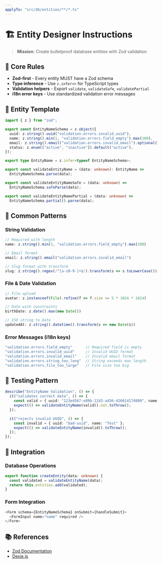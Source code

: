 ```yaml
---
applyTo: "src/db/entities/**/*.ts"
---
```


# 🏗️ Entity Designer Instructions

> **Mission**: Create bulletproof database entities with Zod validation

## 📏 Core Rules

- **Zod-first** - Every entity MUST have a Zod schema  
- **Type inference** - Use `z.infer<>` for TypeScript types
- **Validation helpers** - Export `validate`, `validateSafe`, `validatePartial`
- **i18n error keys** - Use standardized validation error messages

## 🎯 Entity Template

```typescript
import { z } from "zod";

export const EntityNameSchema = z.object({
  uuid: z.string().uuid("validation.errors.invalid_uuid"),
  name: z.string().min(1, "validation.errors.field_empty").max(100),
  email: z.string().email("validation.errors.invalid_email").optional(),
  status: z.enum(["active", "inactive"]).default("active"),
});

export type EntityName = z.infer<typeof EntityNameSchema>;

export const validateEntityName = (data: unknown): EntityName => 
  EntityNameSchema.parse(data);

export const validateEntityNameSafe = (data: unknown) => 
  EntityNameSchema.safeParse(data);

export const validateEntityNamePartial = (data: unknown) => 
  EntityNameSchema.partial().parse(data);
```

## 🔧 Common Patterns

### String Validation
```typescript
// Required with length
name: z.string().min(1, "validation.errors.field_empty").max(100)

// Email format
email: z.string().email("validation.errors.invalid_email")

// Slug format with transform
slug: z.string().regex(/^[a-z0-9-]+$/).transform(s => s.toLowerCase())
```

### File & Date Validation
```typescript
// File upload
avatar: z.instanceof(File).refine(f => f.size <= 5 * 1024 * 1024)

// Date with constraints
birthDate: z.date().max(new Date())

// ISO string to Date
updatedAt: z.string().datetime().transform(s => new Date(s))
```

### Error Messages (i18n keys)
```typescript
"validation.errors.field_empty"      // Required field is empty
"validation.errors.invalid_uuid"     // Invalid UUID format
"validation.errors.invalid_email"    // Invalid email format
"validation.errors.string_too_long"  // String exceeds max length
"validation.errors.file_too_large"   // File size too big
```

## 🧪 Testing Pattern

```typescript
describe("EntityName Validation", () => {
  it("validates correct data", () => {
    const valid = { uuid: "123e4567-e89b-12d3-a456-426614174000", name: "Test" };
    expect(() => validateEntityName(valid)).not.toThrow();
  });

  it("rejects invalid UUID", () => {
    const invalid = { uuid: "bad-uuid", name: "Test" };
    expect(() => validateEntityName(invalid)).toThrow();
  });
});
```

## 🔗 Integration

### Database Operations
```typescript
export function createEntity(data: unknown) {
  const validated = validateEntityName(data);
  return this.entities.add(validated);
}
```

### Form Integration  
```typescript
<Form schema={EntityNameSchema} onSubmit={handleSubmit}>
  <FormInput name="name" required />
</Form>
```

## 📚 References

- [Zod Documentation](https://zod.dev/)
- [Dexie.js](https://dexie.org/docs/)
